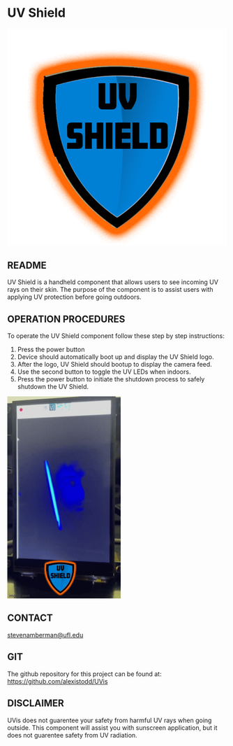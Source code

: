 # UV Shield
![screen-png](./Logo.png)
## README

UV Shield is a handheld component that allows users to see incoming UV rays on their skin. 
The purpose of the component is to assist users with applying UV protection before going outdoors.

## OPERATION PROCEDURES
To operate the UV Shield component follow these step by step instructions:
1. Press the power button
2. Device should automatically boot up and display the UV Shield logo.
3. After the logo, UV Shield should bootup to display the camera feed.
4. Use the second button to toggle the UV LEDs when indoors.
5. Press the power button to initiate the shutdown process to safely shutdown the UV Shield.


![screen-gif](./Video.gif)

## CONTACT

stevenamberman@ufl.edu

## GIT

The github repository for this project can be found at:
  https://github.com/alexistodd/UVis
 
 
## DISCLAIMER

UVis does not guarentee your safety from harmful UV rays when going outside. This component will assist you with sunscreen application,
but it does not guarentee safety from UV radiation.
